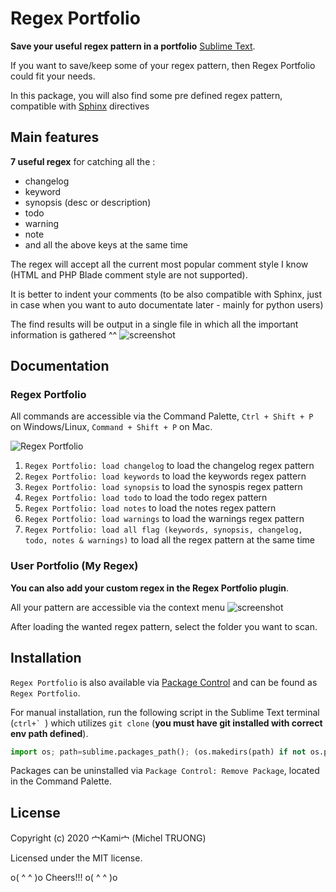 # Regex Portfolio

**Save your useful regex pattern in a portfolio** [Sublime Text][subl].

If you want to save/keep some of your regex pattern, then Regex Portfolio could fit your needs.

In this package, you will also find some pre defined regex pattern, compatible with [Sphinx][sphx] directives

[subl]: http://www.sublimetext.com/
[sphx]: https://www.sphinx-doc.org/en/master/

## Main features

**7 useful regex** for catching all the :
- changelog
- keyword
- synopsis (desc or description)
- todo
- warning
- note
- and all the above keys at the same time

The regex will accept all the current most popular comment style I know (HTML and PHP Blade comment style are not supported).

It is better to indent your comments (to be also compatible with Sphinx, just in case when you want to auto documentate later - mainly for python users)

The find results will be output in a single file in which all the important information is gathered ^^
![screenshot](https://raw.githubusercontent.com/KaminoU/regex_portfolio/master/ss/sublime_find_res.png)

## Documentation

### Regex Portfolio

All commands are accessible via the Command Palette, `Ctrl + Shift + P` on Windows/Linux, `Command + Shift + P` on Mac.

![Regex Portfolio](https://raw.githubusercontent.com/KaminoU/regex_portfolio/master/ss/command_palette.png)

1. `Regex Portfolio: load changelog` to load the changelog regex pattern
2. `Regex Portfolio: load keywords` to load the keywords regex pattern
3. `Regex Portfolio: load synopsis` to load the synospis regex pattern
4. `Regex Portfolio: load todo` to load the todo regex pattern
5. `Regex Portfolio: load notes` to load the notes regex pattern
6. `Regex Portfolio: load warnings` to load the warnings regex pattern
7. `Regex Portfolio: load all flag (keywords, synopsis, changelog, todo, notes & warnings)` to load all the regex pattern at the same time

### User Portfolio (My Regex)

**You can also add your custom regex in the Regex Portfolio plugin**.

All your pattern are accessible via the context menu
![screenshot](https://raw.githubusercontent.com/KaminoU/regex_portfolio/master/ss/context_menu.png)

After loading the wanted regex pattern, select the folder you want to scan.




## Installation

`Regex Portfolio` is also available via [Package Control][pkg-ctrl] and can be found as `Regex Portfolio`.

[pkg-ctrl]: http://wbond.net/sublime_packages/package_control

For manual installation, run the following script in the Sublime Text terminal (``ctrl+` ``) which utilizes `git clone` (**you must have git installed with correct env path defined**).

```python
import os; path=sublime.packages_path(); (os.makedirs(path) if not os.path.exists(path) else None); window.run_command('exec', {'cmd': ['git', 'clone', 'https://github.com/KaminoU/RegexPortfolio.git', 'Regex Portfolio'], 'working_dir': path})
```

Packages can be uninstalled via `Package Control: Remove Package`, located in the Command Palette.


## License

Copyright (c) 2020 宀Кami宀 (Michel TRUONG)

Licensed under the MIT license.

o( ^   ^ )o Cheers!!! o( ^   ^ )o
